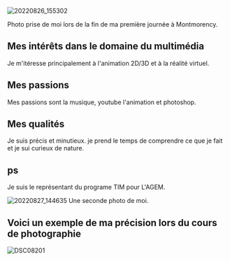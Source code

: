 ![20220826_155302](https://user-images.githubusercontent.com/112128314/214936088-a69c016b-8c12-49ae-a554-a3058c256b99.jpg)

Photo prise de moi lors de la fin de ma première journée à Montmorency.

## Mes intérêts dans le domaine du multimédia
Je m'itéresse principalement à l'animation 2D/3D et à la réalité virtuel.


## Mes passions
Mes passions sont la musique, youtube l'animation et photoshop.

## Mes qualités
Je suis précis et minutieux. je prend le temps de comprendre ce que je fait et je sui curieux de nature.

## ps
Je suis le représentant du programe TIM pour L'AGEM.

![20220827_144635](https://user-images.githubusercontent.com/112128314/214937398-9550a630-08e4-43df-931e-d8e9f8a00ee0.jpg)
Une seconde photo de moi.

## Voici un exemple de ma précision lors du cours de photographie

![DSC08201](https://user-images.githubusercontent.com/112128314/214938332-7b31d3d7-a474-45d8-b755-586a836eeef1.JPG)

